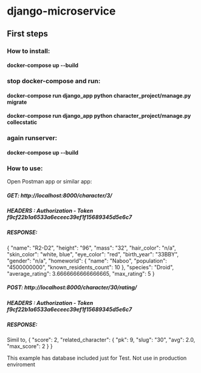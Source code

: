 # django-microservice
## First steps


### How to install:
#### docker-compose up --build 

### stop docker-compose and run:

#### docker-compose run django_app python character_project/manage.py migrate
#### docker-compose run django_app python character_project/manage.py collecstatic
### again runserver:
#### docker-compose up --build 


### How to use:

Open Postman app or similar app:

##### GET: http://localhost:8000/character/3/
##### HEADERS : Authorization - Token f9cf22b1a6533a6eceec39ef1f15689345d5e6c7

##### RESPONSE:
{
    "name": "R2-D2",
    "height": "96",
    "mass": "32",
    "hair_color": "n/a",
    "skin_color": "white, blue",
    "eye_color": "red",
    "birth_year": "33BBY",
    "gender": "n/a",
    "homeworld": {
        "name": "Naboo",
        "population": "4500000000",
        "known_residents_count": 10
    },
    "species": "Droid",
    "average_rating": 3.6666666666666665,
    "max_rating": 5
}

##### POST: http://localhost:8000/character/30/rating/
##### HEADERS : Authorization - Token f9cf22b1a6533a6eceec39ef1f15689345d5e6c7


##### RESPONSE:
Simil to, 
{
    "score": 2,
    "related_character": {
        "pk": 9,
        "slug": "30",
        "avg": 2.0,
        "max_score": 2
    }
}


This example has database included just for Test. Not use in production enviroment

